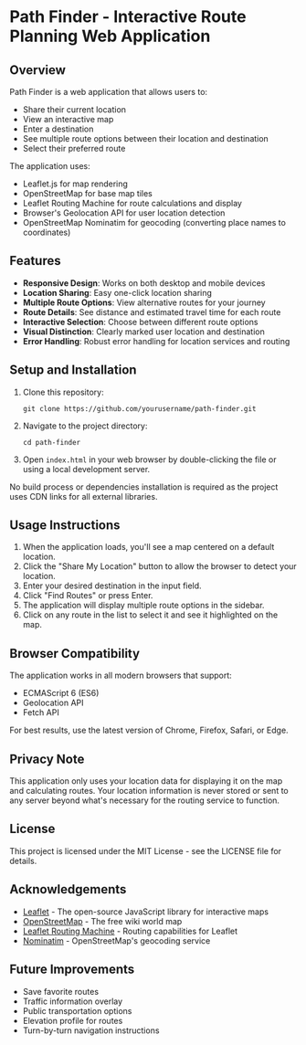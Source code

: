 # Path Finder - Interactive Route Planning Web Application

## Overview

Path Finder is a web application that allows users to:
- Share their current location
- View an interactive map
- Enter a destination
- See multiple route options between their location and destination
- Select their preferred route

The application uses:
- Leaflet.js for map rendering
- OpenStreetMap for base map tiles
- Leaflet Routing Machine for route calculations and display
- Browser's Geolocation API for user location detection
- OpenStreetMap Nominatim for geocoding (converting place names to coordinates)

## Features

- **Responsive Design**: Works on both desktop and mobile devices
- **Location Sharing**: Easy one-click location sharing
- **Multiple Route Options**: View alternative routes for your journey
- **Route Details**: See distance and estimated travel time for each route
- **Interactive Selection**: Choose between different route options
- **Visual Distinction**: Clearly marked user location and destination
- **Error Handling**: Robust error handling for location services and routing

## Setup and Installation

1. Clone this repository:
   ```
   git clone https://github.com/yourusername/path-finder.git
   ```

2. Navigate to the project directory:
   ```
   cd path-finder
   ```

3. Open `index.html` in your web browser by double-clicking the file or using a local development server.

No build process or dependencies installation is required as the project uses CDN links for all external libraries.

## Usage Instructions

1. When the application loads, you'll see a map centered on a default location.
2. Click the "Share My Location" button to allow the browser to detect your location.
3. Enter your desired destination in the input field.
4. Click "Find Routes" or press Enter.
5. The application will display multiple route options in the sidebar.
6. Click on any route in the list to select it and see it highlighted on the map.

## Browser Compatibility

The application works in all modern browsers that support:
- ECMAScript 6 (ES6)
- Geolocation API
- Fetch API

For best results, use the latest version of Chrome, Firefox, Safari, or Edge.

## Privacy Note

This application only uses your location data for displaying it on the map and calculating routes. Your location information is never stored or sent to any server beyond what's necessary for the routing service to function.

## License

This project is licensed under the MIT License - see the LICENSE file for details.

## Acknowledgements

- [Leaflet](https://leafletjs.com/) - The open-source JavaScript library for interactive maps
- [OpenStreetMap](https://www.openstreetmap.org/) - The free wiki world map
- [Leaflet Routing Machine](https://www.liedman.net/leaflet-routing-machine/) - Routing capabilities for Leaflet
- [Nominatim](https://nominatim.org/) - OpenStreetMap's geocoding service

## Future Improvements

- Save favorite routes
- Traffic information overlay
- Public transportation options
- Elevation profile for routes
- Turn-by-turn navigation instructions 